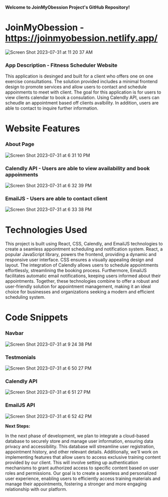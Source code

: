 **Welcome to JoinMyObession Project's GitHub Repository!**
# JoinMyObession - https://joinmyobession.netlify.app/
![Screen Shot 2023-07-31 at 11 20 37 AM](https://github.com/brendonvan/artikos-demo/assets/79301007/a1159d19-716e-44d7-93c4-784cbab59802)

### App Description -  Fitness Scheduler Website 

This application is desinged and built for a client who offers one on one exercise consultations. The solution provided includes a minimal frontend design to promote services and allow users to contact and schedule appoinments to meet with client. The goal for this application is for users to view clients calendar to book a consulation. Using Calendly API, users can scheudle an appointment based off clients avalbility. In addition, users are able to contact to inquire further information. 

# Website Features
### About Page 
![Screen Shot 2023-07-31 at 6 31 10 PM](https://github.com/OhziiiLov3/jmo-website-v2/assets/79301007/41b88b12-f497-45a5-bc39-617f5a5d5a26)

### Calendly API - Users are able to view availability and book appoinments 
![Screen Shot 2023-07-31 at 6 32 39 PM](https://github.com/OhziiiLov3/jmo-website-v2/assets/79301007/f7fb266b-c964-4a7d-8b31-16ae9da3694f)

### EmailJS - Users are able to contact client 
![Screen Shot 2023-07-31 at 6 33 38 PM](https://github.com/OhziiiLov3/jmo-website-v2/assets/79301007/485eb3bf-36a1-40d7-b31f-c46961052744)

# Technologies Used

This project is built using React, CSS, Calendly, and EmailJS technologies to create a seamless appointment scheduling and notification system. React, a popular JavaScript library, powers the frontend, providing a dynamic and responsive user interface. CSS ensures a visually appealing design and layout. The integration of Calendly allows users to schedule appointments effortlessly, streamlining the booking process. Furthermore, EmailJS facilitates automatic email notifications, keeping users informed about their appointments. Together, these technologies combine to offer a robust and user-friendly solution for appointment management, making it an ideal choice for businesses and organizations seeking a modern and efficient scheduling system.

# Code Snippets 

### Navbar 

![Screen Shot 2023-07-31 at 9 24 38 PM](https://github.com/OhziiiLov3/jmo-website-v2/assets/79301007/722b1b33-d800-4adc-9062-6bae704bf92c)

### Testmonials 
![Screen Shot 2023-07-31 at 6 50 27 PM](https://github.com/OhziiiLov3/jmo-website-v2/assets/79301007/b1ab90bb-1f20-4b73-80e1-e6785ef01c4f)

### Calendly API 

![Screen Shot 2023-07-31 at 6 51 27 PM](https://github.com/OhziiiLov3/jmo-website-v2/assets/79301007/7cc4daee-1b0c-4662-bf8b-4f4f2c6e6768)


### EmailJS API 

![Screen Shot 2023-07-31 at 6 52 42 PM](https://github.com/OhziiiLov3/jmo-website-v2/assets/79301007/659bff34-e671-4cb4-b02a-a08b496e14ea)

**Next Steps:**

In the next phase of development, we plan to integrate a cloud-based database to securely store and manage user information, ensuring data privacy and accessibility. This database will streamline user registration, appointment history, and other relevant details. Additionally, we'll work on implementing features that allow users to access exclusive training content provided by our client. This will involve setting up authentication mechanisms to grant authorized access to specific content based on user roles and permissions. Our goal is to create a seamless and personalized user experience, enabling users to efficiently access training materials and manage their appointments, fostering a stronger and more engaging relationship with our platform.



